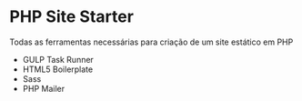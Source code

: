 # PHP Site Starter #

Todas as ferramentas necessárias para criação de um site estático em PHP

* GULP Task Runner
* HTML5 Boilerplate
* Sass
* PHP Mailer